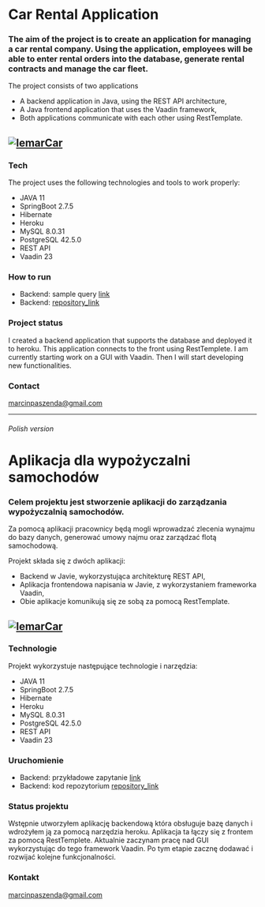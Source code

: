 # Car Rental Application

### The aim of the project is to create an application for managing a car rental company. Using the application, employees will be able to enter rental orders into the database, generate rental contracts and manage the car fleet.

The project consists of two applications
- A backend application in Java, using the REST API architecture,
- A Java frontend application that uses the Vaadin framework,
- Both applications communicate with each other using RestTemplate.

[![lemarCar](https://scontent-waw1-1.xx.fbcdn.net/v/t39.30808-6/304075079_501262355335563_5869184889274694793_n.png?_nc_cat=105&ccb=1-7&_nc_sid=09cbfe&_nc_ohc=UnsIXi9KXCMAX8wrXYc&_nc_ht=scontent-waw1-1.xx&oh=00_AfDzfznf_08yBKoLGQ6WMRNmrbX-mfYe49qs5MdNbZMapA&oe=63695481)](http://www.lemarcar.pl/)
---

### Tech 

The project uses the following technologies and tools to work properly:
- JAVA 11
- SpringBoot 2.7.5
- Hibernate
- Heroku
- MySQL 8.0.31
- PostgreSQL 42.5.0
- REST API
- Vaadin 23

### How to run

- Backend: sample query [link]
- Backend: [repository_link]

### Project status

I created a backend application that supports the database and deployed it to heroku. 
This application connects to the front using RestTemplete. I am currently starting work on a GUI with Vaadin. 
Then I will start developing new functionalities.


### Contact

marcinpaszenda@gmail.com




***
###### Polish version





# Aplikacja dla wypożyczalni samochodów

### Celem projektu jest stworzenie aplikacji do zarządzania wypożyczalnią samochodów.
Za pomocą aplikacji pracownicy będą mogli wprowadzać zlecenia wynajmu do bazy danych, generować umowy najmu oraz zarządzać flotą samochodową.

Projekt składa się z dwóch aplikacji:
- Backend w Javie, wykorzystująca architekturę REST API,
- Aplikacja frontendowa napisania w Javie, z wykorzystaniem frameworka Vaadin,
- Obie aplikacje komunikują się ze sobą za pomocą RestTemplate.

[![lemarCar](https://scontent-waw1-1.xx.fbcdn.net/v/t39.30808-6/304075079_501262355335563_5869184889274694793_n.png?_nc_cat=105&ccb=1-7&_nc_sid=09cbfe&_nc_ohc=UnsIXi9KXCMAX8wrXYc&_nc_ht=scontent-waw1-1.xx&oh=00_AfDzfznf_08yBKoLGQ6WMRNmrbX-mfYe49qs5MdNbZMapA&oe=63695481)](http://www.lemarcar.pl/)
---

### Technologie 

Projekt wykorzystuje następujące technologie i narzędzia:
- JAVA 11
- SpringBoot 2.7.5
- Hibernate
- Heroku
- MySQL 8.0.31
- PostgreSQL 42.5.0
- REST API
- Vaadin 23

### Uruchomienie

- Backend: przykładowe zapytanie [link]
- Backend: kod repozytorium [repository_link]

### Status projektu

Wstępnie utworzyłem aplikację backendową która obsługuje bazę danych i wdrożyłem ją za pomocą narzędzia heroku. 
Aplikacja ta łączy się z frontem za pomocą RestTemplete. Aktualnie zaczynam pracę nad GUI wykorzystując do tego framework Vaadin. 
Po tym etapie zacznę dodawać i rozwijać kolejne funkcjonalności.


### Kontakt

marcinpaszenda@gmail.com

[link]:<https://car-rental-lemarcar.herokuapp.com/v1/carRents>
[repository_link]:<https://github.com/marcinpaszenda/Car-Rental>
